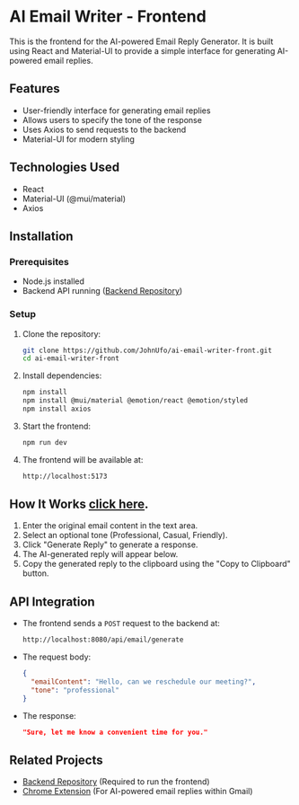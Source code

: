# AI Email Writer - Frontend

This is the frontend for the AI-powered Email Reply Generator. It is built using React and Material-UI to provide a simple interface for generating AI-powered email replies.

## Features
- User-friendly interface for generating email replies
- Allows users to specify the tone of the response
- Uses Axios to send requests to the backend
- Material-UI for modern styling

## Technologies Used
- React
- Material-UI (@mui/material)
- Axios

## Installation

### Prerequisites
- Node.js installed
- Backend API running ([Backend Repository](https://github.com/JohnUfo/ai-email-writer.git))

### Setup
1. Clone the repository:
   ```sh
   git clone https://github.com/JohnUfo/ai-email-writer-front.git
   cd ai-email-writer-front
   ```
2. Install dependencies:
   ```sh
   npm install
   npm install @mui/material @emotion/react @emotion/styled
   npm install axios
   ```
3. Start the frontend:
   ```sh
   npm run dev
   ```
4. The frontend will be available at:
   ```sh
   http://localhost:5173
   ```

## How It Works [click here](https://scribehow.com/shared/Generate_and_Copy_a_Professional_Email_Reply__LMBAtNRpQz-XcuAeDWHQLQ).
1. Enter the original email content in the text area.
2. Select an optional tone (Professional, Casual, Friendly).
3. Click "Generate Reply" to generate a response.
4. The AI-generated reply will appear below.
5. Copy the generated reply to the clipboard using the "Copy to Clipboard" button.

## API Integration
- The frontend sends a `POST` request to the backend at:
  ```sh
  http://localhost:8080/api/email/generate
  ```
- The request body:
  ```json
  {
    "emailContent": "Hello, can we reschedule our meeting?",
    "tone": "professional"
  }
  ```
- The response:
  ```json
  "Sure, let me know a convenient time for you."
  ```

## Related Projects
- [Backend Repository](https://github.com/JohnUfo/ai-email-writer.git) (Required to run the frontend)
- [Chrome Extension](https://github.com/JohnUfo/ai-email-writer-extension.git) (For AI-powered email replies within Gmail)

